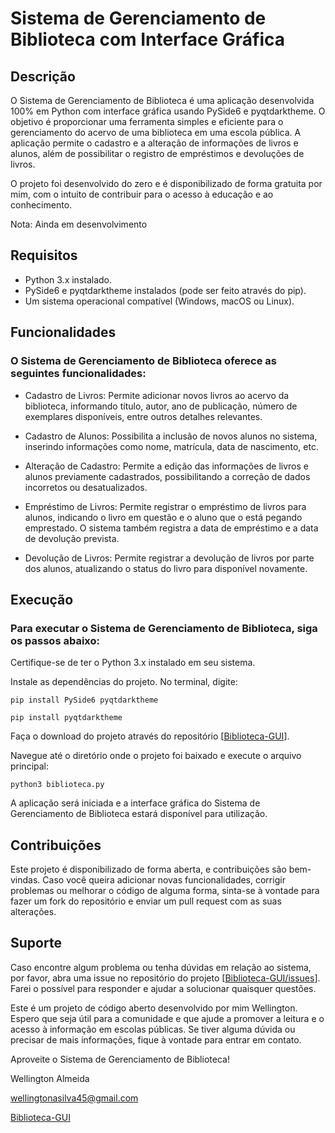 # Sistema de Gerenciamento de Biblioteca com Interface Gráfica
## Descrição

O Sistema de Gerenciamento de Biblioteca é uma aplicação desenvolvida 100% em Python com interface gráfica usando PySide6 e pyqtdarktheme. O objetivo é proporcionar uma ferramenta simples e eficiente para o gerenciamento do acervo de uma biblioteca em uma escola pública. A aplicação permite o cadastro e a alteração de informações de livros e alunos, além de possibilitar o registro de empréstimos e devoluções de livros.

O projeto foi desenvolvido do zero e é disponibilizado de forma gratuita por mim, com o intuito de contribuir para o acesso à educação e ao conhecimento.

Nota: Ainda em desenvolvimento

## Requisitos

  - Python 3.x instalado.
  - PySide6 e pyqtdarktheme instalados (pode ser feito através do pip).
  - Um sistema operacional compatível (Windows, macOS ou Linux).

## Funcionalidades

### O Sistema de Gerenciamento de Biblioteca oferece as seguintes funcionalidades:

  - Cadastro de Livros: Permite adicionar novos livros ao acervo da biblioteca, informando título, autor, ano de publicação,
    número de exemplares disponíveis, entre outros detalhes relevantes.

  - Cadastro de Alunos: Possibilita a inclusão de novos alunos no sistema, inserindo informações como nome, matrícula, data de nascimento, etc.
    
  - Alteração de Cadastro: Permite a edição das informações de livros e alunos previamente cadastrados, possibilitando a correção de dados incorretos ou desatualizados.

  - Empréstimo de Livros: Permite registrar o empréstimo de livros para alunos, indicando o livro em questão e o aluno que o está pegando emprestado. O sistema também registra a data de empréstimo e a data de devolução prevista.

  - Devolução de Livros: Permite registrar a devolução de livros por parte dos alunos, atualizando o status do livro para disponível novamente.

## Execução

### Para executar o Sistema de Gerenciamento de Biblioteca, siga os passos abaixo:

  Certifique-se de ter o Python 3.x instalado em seu sistema.

  Instale as dependências do projeto. No terminal, digite:

  `pip install PySide6 pyqtdarktheme`

  `pip install pyqtdarktheme`

  Faça o download do projeto através do repositório [[Biblioteca-GUI](https://github.com/welli7ngton/Biblioteca-GUI.git)].

  Navegue até o diretório onde o projeto foi baixado e execute o arquivo principal:

  `python3 biblioteca.py`

  A aplicação será iniciada e a interface gráfica do Sistema de Gerenciamento de Biblioteca estará disponível para utilização.

## Contribuições

Este projeto é disponibilizado de forma aberta, e contribuições são bem-vindas. Caso você queira adicionar novas funcionalidades, corrigir problemas ou melhorar o código de alguma forma, sinta-se à vontade para fazer um fork do repositório e enviar um pull request com as suas alterações.

## Suporte

Caso encontre algum problema ou tenha dúvidas em relação ao sistema, por favor, abra uma issue no repositório do projeto [[Biblioteca-GUI/issues](https://github.com/welli7ngton/Biblioteca-GUI/issues)]. Farei o possível para responder e ajudar a solucionar quaisquer questões.

Este é um projeto de código aberto desenvolvido por mim Wellington. Espero que seja útil para a comunidade e que ajude a promover a leitura e o acesso à informação em escolas públicas. Se tiver alguma dúvida ou precisar de mais informações, fique à vontade para entrar em contato.

Aproveite o Sistema de Gerenciamento de Biblioteca!

Wellington Almeida

wellingtonasilva45@gmail.com

[Biblioteca-GUI](https://github.com/welli7ngton/Biblioteca-GUI.git)




